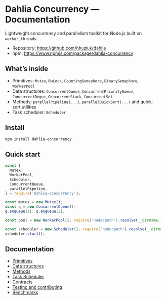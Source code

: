 # Dahlia Concurrency — Documentation

Lightweight concurrency and parallelism toolkit for Node.js built on `worker_threads`.

- Repository: https://github.com/hhuziuk/dahlia
- npm: https://www.npmjs.com/package/dahlia-concurrency

## What’s inside
- Primitives: `Mutex`, `RwLock`, `CountingSemaphore`, `BinarySemaphore`, `WorkerPool`
- Data structures: `ConcurrentQueue`, `ConcurrentPriorityQueue`, `ConcurrentDeque`, `ConcurrentStack`, `ConcurrentSet`
- Methods: `parallelPipeline(...)`, `parallelQuickSort(...)` and quick-sort utilities
- Task scheduler: `Scheduler`

## Install
```bash
npm install dahlia-concurrency
```

## Quick start
```js
const {
  Mutex,
  WorkerPool,
  Scheduler,
  ConcurrentQueue,
  parallelPipeline,
} = require('dahlia-concurrency');

const mutex = new Mutex();
const q = new ConcurrentQueue();
q.enqueue(1); q.enqueue(2);

const pool = new WorkerPool(2, require('node:path').resolve(__dirname, 'worker.js'));

const scheduler = new Scheduler(2, require('node:path').resolve(__dirname, 'handlers.js'));
scheduler.start();
```

## Documentation
- [Primitives](./docs/primitives.md)
- [Data structures](./docs/data-structures.md)
- [Methods](./docs/methods.md)
- [Task Scheduler](./docs/task-scheduler.md)
- [Contracts](./docs/contracts.md)
- [Testing and contributing](./docs/testing-and-contributing.md)
- [Benchmarks](./docs/benchmarks.md)